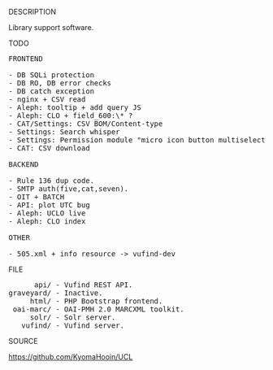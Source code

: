
DESCRIPTION

Library support software.

TODO
<pre>
FRONTEND

- DB SQLi protection
- DB RO, DB error checks
- DB catch exception
- nginx + CSV read
- Aleph: tooltip + add query JS
- Aleph: CLO + field_600:\* ?
- CAT/Settings: CSV BOM/Content-type
- Settings: Search whisper
- Settings: Permission module "micro icon button multiselect radio group".
- CAT: CSV download

BACKEND

- Rule 136 dup code.
- SMTP auth(five,cat,seven).
- OIT + BATCH
- API: plot UTC bug
- Aleph: UCLO live
- Aleph: CLO index

OTHER

- 505.xml + info_resource -> vufind-dev
</pre>
FILE
<pre>
      api/ - Vufind REST API.
graveyard/ - Inactive.
     html/ - PHP Bootstrap frontend.
 oai-marc/ - OAI-PMH 2.0 MARCXML toolkit.
     solr/ - Solr server.
   vufind/ - Vufind server.
</pre>
SOURCE

https://github.com/KyomaHooin/UCL
